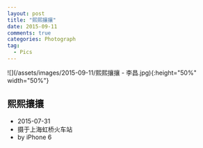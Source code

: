 ```yaml
---
layout: post
title: "熙熙攘攘"
date: 2015-09-11
comments: true
categories: Photograph
tag: 
  - Pics
---
```


![](/assets/images/2015-09-11/熙熙攘攘 - 李昌.jpg){:height="50%" width="50%"}

## 熙熙攘攘

- 2015-07-31
- 摄于上海虹桥火车站
- by iPhone 6